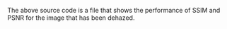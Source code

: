 The above source code is a file that shows the performance of SSIM and PSNR for the image that has been dehazed.



